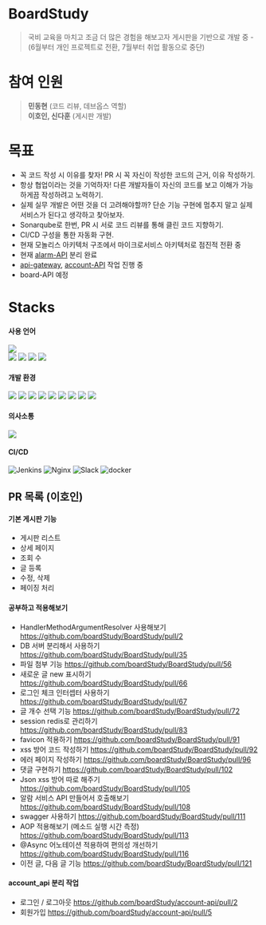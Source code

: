 # BoardStudy <!--[![Hits](https://hits.seeyoufarm.com/api/count/incr/badge.svg?url=https://github.com/boardStudy/BoardStudy%2Fgjbae1212%2Fhit-counter)](https://github.com/boardStudy/BoardStudy)-->
> 국비 교육을 마치고 조금 더 많은 경험을 해보고자 게시판을 기반으로 개발 중 - (6월부터 개인 프로젝트로 전환, 7월부터 취업 활동으로 중단)

# 참여 인원
> <strong>민동현</strong> (코드 리뷰, 데브옵스 역할)
> <br> <strong>이호인, 신다훈</strong> (게시판 개발)

# 목표
+ 꼭 코드 작성 시 이유를 찾자! PR 시 꼭 자신이 작성한 코드의 근거, 이유 작성하기.
+ 항상 협업이라는 것을 기억하자! 다른 개발자들이 자신의 코드를 보고 이해가 가능하게끔 작성하려고 노력하기.
+ 실제 실무 개발은 어떤 것을 더 고려해야할까? 단순 기능 구현에 멈추지 말고 실제 서비스가 된다고 생각하고 찾아보자.
+ Sonarqube로 한번, PR 시 서로 코드 리뷰를 통해 클린 코드 지향하기.
+ CI/CD 구성을 통한 자동화 구현.
+ 현재 모놀리스 아키텍처 구조에서 마이크로서비스 아키텍처로 점진적 전환 중 
+ 현재 [alarm-API](https://github.com/boardStudy/alarm-service) 분리 완료
+ [api-gateway](https://github.com/boardStudy/api-gateway), [account-API](https://github.com/boardStudy/account-api) 작업 진행 중
+ board-API 예정

# Stacks

#### 사용 언어

<div>
  <img src="https://img.shields.io/badge/java-007396?style=for-the-badge&logo=java&logoColor=white"> 
  <br>
  <img src="https://img.shields.io/badge/html5-E34F26?style=for-the-badge&logo=html5&logoColor=white"> 
  <img src="https://img.shields.io/badge/javascript-F7DF1E?style=for-the-badge&logo=javascript&logoColor=black"> 
  <img src="https://img.shields.io/badge/jquery-0769AD?style=for-the-badge&logo=jquery&logoColor=white">
  <img src="https://img.shields.io/badge/bootstrap-7952B3?style=for-the-badge&logo=bootstrap&logoColor=white">
</div>

#### 개발 환경

<div>
  <img src="https://img.shields.io/badge/springboot-6DB33F?style=for-the-badge&logo=springboot&logoColor=white">
  <img src="https://img.shields.io/badge/mysql-4479A1?style=for-the-badge&logo=mysql&logoColor=white"> 
  <img src="https://img.shields.io/badge/apache tomcat-F8DC75?style=for-the-badge&logo=apachetomcat&logoColor=white">
  <img src="https://img.shields.io/badge/maven-C71A36?style=for-the-badge&logo=apachemaven&logoColor=white">
  <img src="https://img.shields.io/badge/thymeleaf-005F0F.svg?style=for-the-badge&logo=thymeleaf&logoColor=white">
  <img src="https://img.shields.io/badge/redis-DC382D.svg?style=for-the-badge&logo=redis&logoColor=white">

  <img src="https://img.shields.io/badge/IntelliJ IDEA-000000.svg?style=for-the-badge&logo=IntelliJ IDEA&logoColor=white">
  <img src="https://img.shields.io/badge/github-%23121011.svg?style=for-the-badge&logo=github&logoColor=white">
  <img src="https://img.shields.io/badge/git-%23F05033.svg?style=for-the-badge&logo=git&logoColor=white">
</div>

#### 의사소통

<img src="https://img.shields.io/badge/DISCORD-%237289DA.svg?style=for-the-badge&logo=discord&logoColor=white">

#### CI/CD

![Jenkins](https://img.shields.io/badge/jenkins-%232C5263.svg?style=for-the-badge&logo=jenkins&logoColor=white)
![Nginx](https://img.shields.io/badge/nginx-%23009639.svg?style=for-the-badge&logo=nginx&logoColor=white)
![Slack](https://img.shields.io/badge/Slack-4A154B?style=for-the-badge&logo=slack&logoColor=white)
![docker](https://img.shields.io/badge/docker-2496ED.svg?style=for-the-badge&logo=docker&logoColor=white")


## PR 목록 (이호인)

#### 기본 게시판 기능
- 게시판 리스트 
- 상세 페이지
- 조회 수 
- 글 등록 
- 수정, 삭제 
- 페이징 처리 


#### 공부하고 적용해보기
- HandlerMethodArgumentResolver 사용해보기 https://github.com/boardStudy/BoardStudy/pull/2
- DB 서버 분리해서 사용하기 https://github.com/boardStudy/BoardStudy/pull/35
- 파일 첨부 기능 https://github.com/boardStudy/BoardStudy/pull/56
- 새로운 글 new 표시하기 https://github.com/boardStudy/BoardStudy/pull/66
- 로그인 체크 인터셉터 사용하기 https://github.com/boardStudy/BoardStudy/pull/67
- 글 개수 선택 기능 https://github.com/boardStudy/BoardStudy/pull/72
- session redis로 관리하기 https://github.com/boardStudy/BoardStudy/pull/83
- favicon 적용하기 https://github.com/boardStudy/BoardStudy/pull/91
- xss 방어 코드 작성하기 https://github.com/boardStudy/BoardStudy/pull/92
- 에러 페이지 작성하기 https://github.com/boardStudy/BoardStudy/pull/96
- 댓글 구현하기 https://github.com/boardStudy/BoardStudy/pull/102
- Json xss 방어 따로 해주기 https://github.com/boardStudy/BoardStudy/pull/105
- 알람 서비스 API 만들어서 호출해보기 https://github.com/boardStudy/BoardStudy/pull/108
- swagger 사용하기 https://github.com/boardStudy/BoardStudy/pull/111
- AOP 적용해보기 (메소드 실행 시간 측정) https://github.com/boardStudy/BoardStudy/pull/113
- @Async 어노테이션 적용하여 편의성 개선하기 https://github.com/boardStudy/BoardStudy/pull/116
- 이전 글, 다음 글 기능 https://github.com/boardStudy/BoardStudy/pull/121

#### account_api 분리 작업
- 로그인 / 로그아웃 https://github.com/boardStudy/account-api/pull/2
- 회원가입 https://github.com/boardStudy/account-api/pull/5

